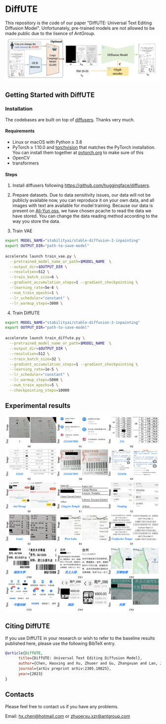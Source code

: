 # DiffUTE
This repository is the code of our paper "DiffUTE: Universal Text Editing Diffusion Model". Unfortunately, pre-trained models are not allowed to be made public due to the lisence of AntGroup.
![](docs/ute.png)
## Getting Started with DiffUTE
### Installation
The codebases are built on top of [diffusers](https://github.com/huggingface/diffusers). Thanks very much.

#### Requirements
- Linux or macOS with Python ≥ 3.8
- PyTorch ≥ 1.10.0 and [torchvision](https://github.com/pytorch/vision/) that matches the PyTorch installation.
  You can install them together at [pytorch.org](https://pytorch.org) to make sure of this
- OpenCV
- transformers
#### Steps
1. Install diffusers following https://github.com/huggingface/diffusers.

2. Prepare datasets. Due to data sensitivity issues, our data will not be publicly available now, you can reproduce it on your own data, and all images with text are available for model training. Because our data is present on [Ali-Yun oss](https://www.aliyun.com/search?spm=5176.22772544.J_8058803260.37.4aa92ea9DAomsC&k=OSS&__is_mobile__=false&__is_spider__=false&__is_grey__=false), we have chosen pcache to read the data we have stored. You can change the data reading method according to the way you store the data.

3. Train VAE
```bash
export MODEL_NAME="stabilityai/stable-diffusion-2-inpainting"
export OUTPUT_DIR="path-to-save-model"

accelerate launch train_vae.py \
  --pretrained_model_name_or_path=$MODEL_NAME  \
  --output_dir=$OUTPUT_DIR \
  --resolution=512 \
  --train_batch_size=6 \
  --gradient_accumulation_steps=1 --gradient_checkpointing \
  --learning_rate=5e-6 \
  --num_train_epochs=1 \
  --lr_scheduler="constant" \
  --lr_warmup_steps=3000 \
```
4. Train DiffUTE
```bash
export MODEL_NAME="stabilityai/stable-diffusion-2-inpainting"
export OUTPUT_DIR="path-to-save-model"

accelerate launch train_diffute.py \
  --pretrained_model_name_or_path=$MODEL_NAME  \
  --output_dir=$OUTPUT_DIR \
  --resolution=512 \
  --train_batch_size=32 \
  --gradient_accumulation_steps=1 --gradient_checkpointing \
  --learning_rate=1e-5 \
  --lr_scheduler="constant" \
  --lr_warmup_steps=5000 \
  --num_train_epochs=5 \
  --checkpointing_steps=10000
```

## Experimental results
![](docs/result.png)

## Citing DiffUTE

If you use DiffUTE in your research or wish to refer to the baseline results published here, please use the following BibTeX entry.

```BibTeX
@article{DiffUTE,
      title={DiffUTE: Universal Text Editing Diffusion Model},
      author={Chen, Haoxing and Xu, Zhuoer and Gu, Zhangxuan and Lan, Jun and Zheng, Xing and Li, Yaohui and Meng, Changhua and Zhu, Huijia and Wang, Weiqiang},
      journal={arXiv preprint arXiv:2305.10825},
      year={2023}
}
```

## Contacts
Please feel free to contact us if you have any problems.

Email: [hx.chen@hotmail.com](hx.chen@hotmail.com) or [zhuoerxu.xzr@antgroup.com](zhuoerxu.xzr@antgroup.com)

